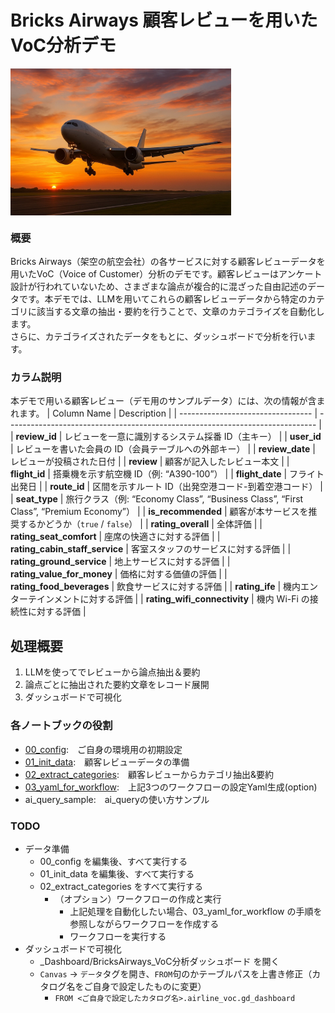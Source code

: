 # Bricks Airways 顧客レビューを用いたVoC分析デモ
<div style="display: flex; justify-content: space-between;">
  <img src='https://github.com/komae5519pv/komae_dbdemos/blob/main/airline_voc_analysis_20250909/_manual/aircraft_taking_off.jpg?raw=true' width='70%'/>
</div>

### 概要
Bricks Airways（架空の航空会社）の各サービスに対する顧客レビューデータを用いたVoC（Voice of Customer）分析のデモです。顧客レビューはアンケート設計が行われていないため、さまざまな論点が複合的に混ざった自由記述のデータです。本デモでは、LLMを用いてこれらの顧客レビューデータから特定のカテゴリに該当する文章の抽出・要約を行うことで、文章のカテゴライズを自動化します。  
さらに、カテゴライズされたデータをもとに、ダッシュボードで分析を行います。

### カラム説明
本デモで用いる顧客レビュー（デモ用のサンプルデータ）には、次の情報が含まれます。
| Column Name                       | Description                                                                   |
| --------------------------------- | ----------------------------------------------------------------------------- |
| **review\_id**                    | レビューを一意に識別するシステム採番 ID（主キー）                                                    |
| **user\_id**                      | レビューを書いた会員の ID（会員テーブルへの外部キー）                                                  |
| **review\_date**                  | レビューが投稿された日付                                                                  |
| **review**                        | 顧客が記入したレビュー本文                                                                 |
| **flight\_id**                    | 搭乗機を示す航空機 ID（例: “A390-100”）                                                   |
| **flight\_date**                  | フライト出発日                                                                       |
| **route\_id**                     | 区間を示すルート ID（出発空港コード-到着空港コード）                                                  |
| **seat\_type**                    | 旅行クラス（例: “Economy Class”, “Business Class”, “First Class”, “Premium Economy”） |
| **is\_recommended**               | 顧客が本サービスを推奨するかどうか（`true` / `false`）                                           |
| **rating\_overall**               | 全体評価                                                                          |
| **rating\_seat\_comfort**         | 座席の快適さに対する評価                                                                  |
| **rating\_cabin\_staff\_service** | 客室スタッフのサービスに対する評価                                                             |
| **rating\_ground\_service**       | 地上サービスに対する評価                                                                  |
| **rating\_value\_for\_money**     | 価格に対する価値の評価                                                                   |
| **rating\_food\_beverages**       | 飲食サービスに対する評価                                                                  |
| **rating\_ife**                   | 機内エンターテインメントに対する評価                                                            |
| **rating\_wifi\_connectivity**    | 機内 Wi-Fi の接続性に対する評価                                                           |


## 処理概要
1. LLMを使ってでレビューから論点抽出＆要約
1. 論点ごとに抽出された要約文章をレコード展開
1. ダッシュボードで可視化

### 各ノートブックの役割
- [00_config]($00_config):　ご自身の環境用の初期設定
- [01_init_data]($01_init_data):　顧客レビューデータの準備
- [02_extract_categories]($02_extract_categories):　顧客レビューからカテゴリ抽出&要約
- [03_yaml_for_workflow]($03_yaml_for_workflow):　上記3つのワークフローの設定Yaml生成(option)
- ai_query_sample:　ai_queryの使い方サンプル

### TODO
- データ準備
  - 00_config を編集後、すべて実行する
  - 01_init_data を編集後、すべて実行する
  - 02_extract_categories をすべて実行する
    - （オプション）ワークフローの作成と実行
      - 上記処理を自動化したい場合、03_yaml_for_workflow の手順を参照しながらワークフローを作成する
      - ワークフローを実行する
- ダッシュボードで可視化
  - _Dashboard/BricksAirways_VoC分析ダッシュボード を開く
  - `Canvas` -> `データ`タグを開き、`FROM`句のかテーブルパスを上書き修正（カタログ名をご自身で設定したものに変更）
    - `FROM <ご自身で設定したカタログ名>.airline_voc.gd_dashboard`